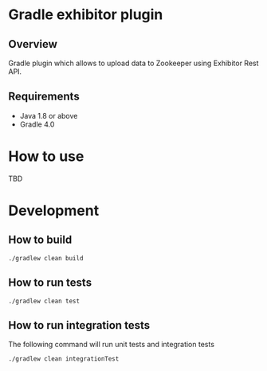 # Gradle exhibitor plugin

## Overview

Gradle plugin which allows to upload data to Zookeeper using Exhibitor Rest API.

## Requirements

* Java 1.8 or above
* Gradle 4.0

# How to use

TBD

# Development

## How to build
```
./gradlew clean build
```

## How to run tests

```
./gradlew clean test
```

## How to run integration tests

The following command will run unit tests and integration tests

```./gradlew clean integrationTest```


